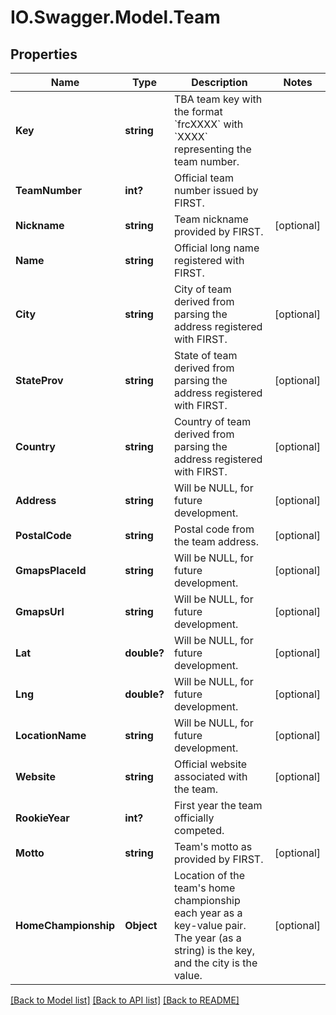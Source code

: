 # IO.Swagger.Model.Team
## Properties

Name | Type | Description | Notes
------------ | ------------- | ------------- | -------------
**Key** | **string** | TBA team key with the format &#x60;frcXXXX&#x60; with &#x60;XXXX&#x60; representing the team number. | 
**TeamNumber** | **int?** | Official team number issued by FIRST. | 
**Nickname** | **string** | Team nickname provided by FIRST. | [optional] 
**Name** | **string** | Official long name registered with FIRST. | 
**City** | **string** | City of team derived from parsing the address registered with FIRST. | [optional] 
**StateProv** | **string** | State of team derived from parsing the address registered with FIRST. | [optional] 
**Country** | **string** | Country of team derived from parsing the address registered with FIRST. | [optional] 
**Address** | **string** | Will be NULL, for future development. | [optional] 
**PostalCode** | **string** | Postal code from the team address. | [optional] 
**GmapsPlaceId** | **string** | Will be NULL, for future development. | [optional] 
**GmapsUrl** | **string** | Will be NULL, for future development. | [optional] 
**Lat** | **double?** | Will be NULL, for future development. | [optional] 
**Lng** | **double?** | Will be NULL, for future development. | [optional] 
**LocationName** | **string** | Will be NULL, for future development. | [optional] 
**Website** | **string** | Official website associated with the team. | [optional] 
**RookieYear** | **int?** | First year the team officially competed. | 
**Motto** | **string** | Team&#39;s motto as provided by FIRST. | [optional] 
**HomeChampionship** | **Object** | Location of the team&#39;s home championship each year as a key-value pair. The year (as a string) is the key, and the city is the value. | [optional] 

[[Back to Model list]](../README.md#documentation-for-models) [[Back to API list]](../README.md#documentation-for-api-endpoints) [[Back to README]](../README.md)

